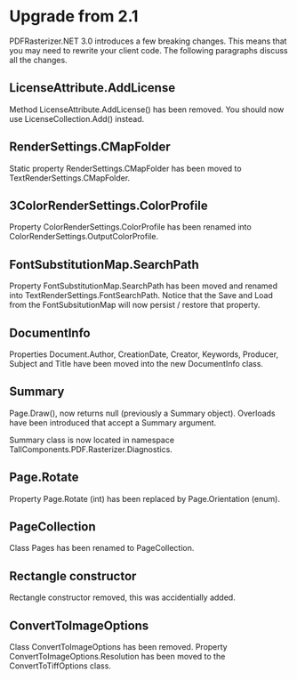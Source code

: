 # Upgrade from 2.1

PDFRasterizer.NET 3.0 introduces a few breaking changes. This means that you may need to rewrite your client code. The following paragraphs discuss all the changes.



## LicenseAttribute.AddLicense

Method LicenseAttribute.AddLicense() has been removed. You should now use LicenseCollection.Add() instead.



## RenderSettings.CMapFolder

Static property RenderSettings.CMapFolder has been moved to TextRenderSettings.CMapFolder.



## 3ColorRenderSettings.ColorProfile

Property ColorRenderSettings.ColorProfile has been renamed into ColorRenderSettings.OutputColorProfile.



## FontSubstitutionMap.SearchPath

Property FontSubstitutionMap.SearchPath has been moved and renamed into TextRenderSettings.FontSearchPath. Notice that the Save and Load from the FontSubsitutionMap will now persist / restore that property.



## DocumentInfo

Properties Document.Author, CreationDate, Creator, Keywords, Producer, Subject and Title have been moved into the new DocumentInfo class.



## Summary

Page.Draw(), now returns null (previously a Summary object). Overloads have been introduced that accept a Summary argument.


Summary class is now located in namespace TallComponents.PDF.Rasterizer.Diagnostics.



## Page.Rotate

Property Page.Rotate (int) has been replaced by Page.Orientation (enum).



## PageCollection

Class Pages has been renamed to PageCollection.



## Rectangle constructor

Rectangle constructor removed, this was accidentially added.



## ConvertToImageOptions

Class ConvertToImageOptions has been removed. Property ConvertToImageOptions.Resolution has been moved to the ConvertToTiffOptions class.


